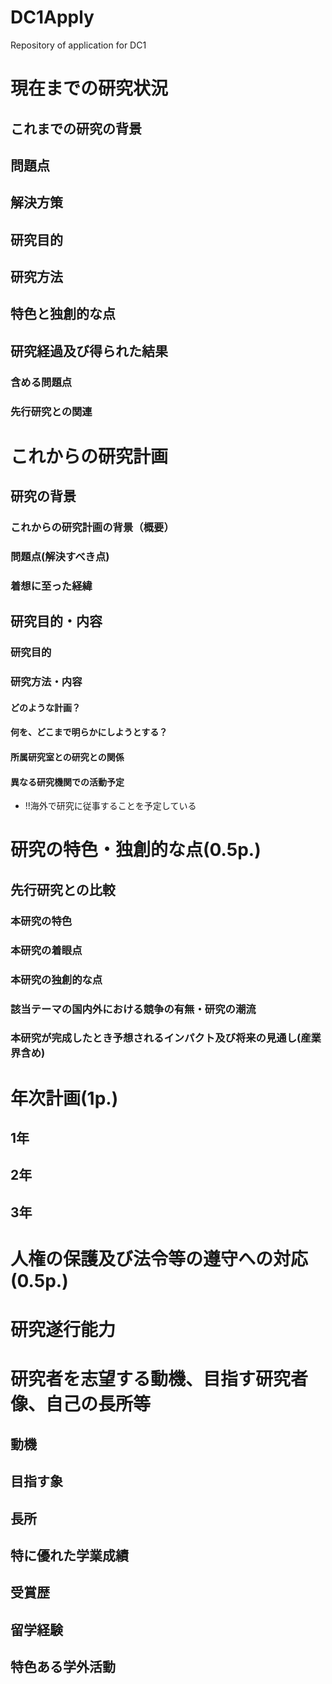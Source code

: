 # DC1Apply
Repository of application for DC1


# 現在までの研究状況
## これまでの研究の背景
## 問題点
## 解決方策
## 研究目的
## 研究方法
## 特色と独創的な点
## 研究経過及び得られた結果
### 含める問題点
### 先行研究との関連

# これからの研究計画
## 研究の背景
### これからの研究計画の背景（概要）
### 問題点(解決すべき点)
### 着想に至った経緯　
## 研究目的・内容
### 研究目的
### 研究方法・内容
#### どのような計画？
#### 何を、どこまで明らかにしようとする？
#### 所属研究室との研究との関係
#### 異なる研究機関での活動予定
- !!海外で研究に従事することを予定している

# 研究の特色・独創的な点(0.5p.)
## 先行研究との比較
### 本研究の特色
### 本研究の着眼点
### 本研究の独創的な点
### 該当テーマの国内外における競争の有無・研究の潮流
### 本研究が完成したとき予想されるインパクト及び将来の見通し(産業界含め)

# 年次計画(1p.)
## 1年
## 2年
## 3年

# 人権の保護及び法令等の遵守への対応(0.5p.)

# 研究遂行能力

# 研究者を志望する動機、目指す研究者像、自己の長所等
## 動機
## 目指す象
## 長所
## 特に優れた学業成績
## 受賞歴
## 留学経験
## 特色ある学外活動
